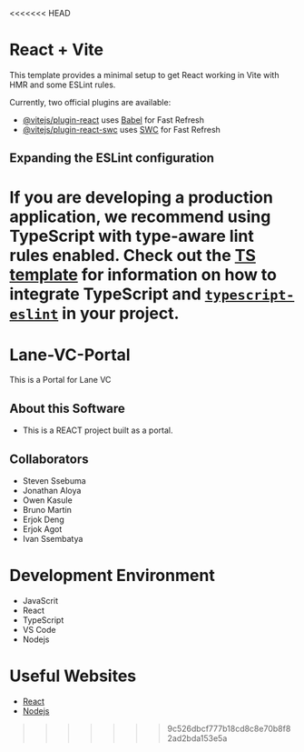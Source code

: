 <<<<<<< HEAD
# React + Vite

This template provides a minimal setup to get React working in Vite with HMR and some ESLint rules.

Currently, two official plugins are available:

- [@vitejs/plugin-react](https://github.com/vitejs/vite-plugin-react/blob/main/packages/plugin-react) uses [Babel](https://babeljs.io/) for Fast Refresh
- [@vitejs/plugin-react-swc](https://github.com/vitejs/vite-plugin-react/blob/main/packages/plugin-react-swc) uses [SWC](https://swc.rs/) for Fast Refresh

## Expanding the ESLint configuration

If you are developing a production application, we recommend using TypeScript with type-aware lint rules enabled. Check out the [TS template](https://github.com/vitejs/vite/tree/main/packages/create-vite/template-react-ts) for information on how to integrate TypeScript and [`typescript-eslint`](https://typescript-eslint.io) in your project.
=======
# Lane-VC-Portal

This is a Portal for Lane VC

## About this Software
- This is a REACT project built as a portal.

## Collaborators
- Steven Ssebuma
- Jonathan Aloya
- Owen Kasule
- Bruno Martin
- Erjok Deng
- Erjok Agot
- Ivan Ssembatya

# Development Environment

- JavaScrit
- React
- TypeScript
- VS Code
- Nodejs

# Useful Websites

* [React](https://react.dev/)
* [Nodejs](https://nodejs.org/en)

>>>>>>> 9c526dbcf777b18cd8c8e70b8f82ad2bda153e5a
